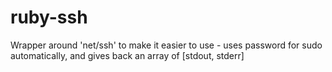 ruby-ssh
========

Wrapper around 'net/ssh' to make it easier to use - uses password for sudo automatically, and gives back an array of [stdout, stderr]
